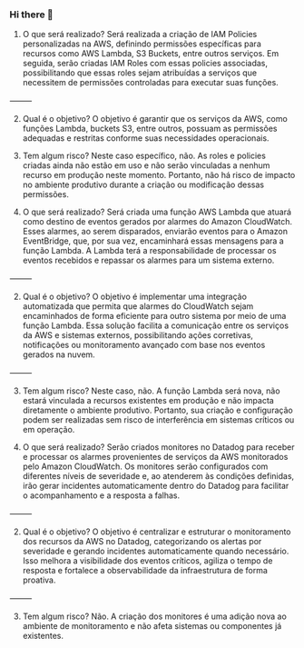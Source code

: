 ### Hi there 👋

<!--
**Luizzz4727/Luizzz4727** is a ✨ _special_ ✨ repository because its `README.md` (this file) appears on your GitHub profile.

Here are some ideas to get you started:

- 🔭 I’m currently working on ...
- 🌱 I’m currently learning ...
- 👯 I’m looking to collaborate on ...
- 🤔 I’m looking for help with ...
- 💬 Ask me about ...
- 📫 How to reach me: ...
- 😄 Pronouns: ...
- ⚡ Fun fact: ...
-->

1. O que será realizado?
Será realizada a criação de IAM Policies personalizadas na AWS, definindo permissões específicas para recursos como AWS Lambda, S3 Buckets, entre outros serviços. Em seguida, serão criadas IAM Roles com essas policies associadas, possibilitando que essas roles sejam atribuídas a serviços que necessitem de permissões controladas para executar suas funções.

⸻

2. Qual é o objetivo?
O objetivo é garantir que os serviços da AWS, como funções Lambda, buckets S3, entre outros, possuam as permissões adequadas e restritas conforme suas necessidades operacionais.

3. Tem algum risco?
Neste caso específico, não. As roles e policies criadas ainda não estão em uso e não serão vinculadas a nenhum recurso em produção neste momento. Portanto, não há risco de impacto no ambiente produtivo durante a criação ou modificação dessas permissões.


1. O que será realizado?
Será criada uma função AWS Lambda que atuará como destino de eventos gerados por alarmes do Amazon CloudWatch. Esses alarmes, ao serem disparados, enviarão eventos para o Amazon EventBridge, que, por sua vez, encaminhará essas mensagens para a função Lambda. A Lambda terá a responsabilidade de processar os eventos recebidos e repassar os alarmes para um sistema externo.

⸻

2. Qual é o objetivo?
O objetivo é implementar uma integração automatizada que permita que alarmes do CloudWatch sejam encaminhados de forma eficiente para outro sistema por meio de uma função Lambda. Essa solução facilita a comunicação entre os serviços da AWS e sistemas externos, possibilitando ações corretivas, notificações ou monitoramento avançado com base nos eventos gerados na nuvem.

⸻

3. Tem algum risco?
Neste caso, não. A função Lambda será nova, não estará vinculada a recursos existentes em produção e não impacta diretamente o ambiente produtivo. Portanto, sua criação e configuração podem ser realizadas sem risco de interferência em sistemas críticos ou em operação.


1. O que será realizado?
Serão criados monitores no Datadog para receber e processar os alarmes provenientes de serviços da AWS monitorados pelo Amazon CloudWatch. Os monitores serão configurados com diferentes níveis de severidade e, ao atenderem às condições definidas, irão gerar incidentes automaticamente dentro do Datadog para facilitar o acompanhamento e a resposta a falhas.

⸻

2. Qual é o objetivo?
O objetivo é centralizar e estruturar o monitoramento dos recursos da AWS no Datadog, categorizando os alertas por severidade e gerando incidentes automaticamente quando necessário. Isso melhora a visibilidade dos eventos críticos, agiliza o tempo de resposta e fortalece a observabilidade da infraestrutura de forma proativa.

⸻

3. Tem algum risco?
Não. A criação dos monitores é uma adição nova ao ambiente de monitoramento e não afeta sistemas ou componentes já existentes.
